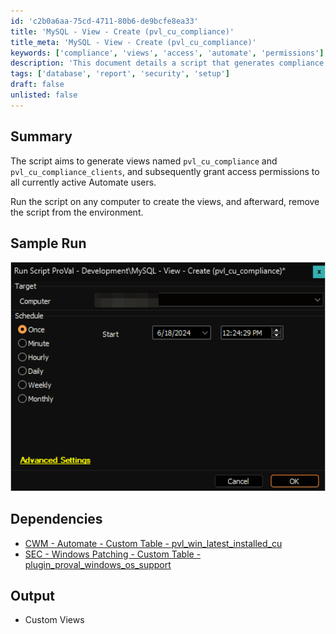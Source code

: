 ```yaml
---
id: 'c2b0a6aa-75cd-4711-80b6-de9bcfe8ea33'
title: 'MySQL - View - Create (pvl_cu_compliance)'
title_meta: 'MySQL - View - Create (pvl_cu_compliance)'
keywords: ['compliance', 'views', 'access', 'automate', 'permissions']
description: 'This document details a script that generates compliance views named `pvl_cu_compliance` and `pvl_cu_compliance_clients` and grants access permissions to all currently active Automate users. The script can be run on any computer to create the views, after which it should be removed from the environment.'
tags: ['database', 'report', 'security', 'setup']
draft: false
unlisted: false
---
```


## Summary

The script aims to generate views named `pvl_cu_compliance` and `pvl_cu_compliance_clients`, and subsequently grant access permissions to all currently active Automate users.

Run the script on any computer to create the views, and afterward, remove the script from the environment.

## Sample Run

![Sample Run](../../../static/img/MySQL---View---Create-(pvl_cu_compliance)/image_1.png)

## Dependencies

- [CWM - Automate - Custom Table - pvl_win_latest_installed_cu](<../tables/pvl_win_latest_installed_cu.md>)
- [SEC - Windows Patching - Custom Table - plugin_proval_windows_os_support](<../tables/plugin_proval_windows_os_support.md>)

## Output

- Custom Views



